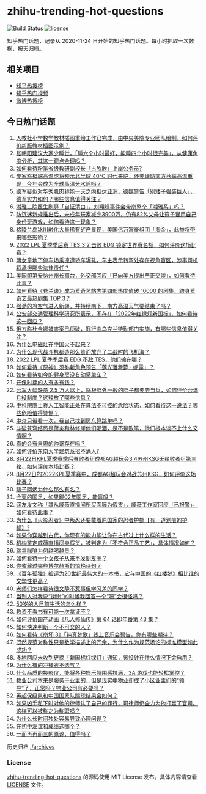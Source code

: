 # zhihu-trending-hot-questions

[![Build Status](https://github.com/justjavac/zhihu-trending-hot-questions/workflows/ci/badge.svg?branch=master)](https://github.com/justjavac/zhihu-trending-hot-questions/actions)
[![license](https://img.shields.io/github/license/justjavac/zhihu-trending-hot-questions)](https://github.com/justjavac/zhihu-trending-hot-questions/blob/master/LICENSE)

知乎热门话题，记录从 2020-11-24 日开始的知乎热门话题。每小时抓取一次数据，按天[归档](./archives)。

## 相关项目

- [知乎热搜榜](https://github.com/justjavac/zhihu-trending-top-search)
- [知乎热门视频](https://github.com/justjavac/zhihu-trending-hot-video)
- [微博热搜榜](https://github.com/justjavac/weibo-trending-hot-search)

## 今日热门话题

<!-- BEGIN -->
<!-- 最后更新时间 Tue Aug 23 2022 01:21:20 GMT+0800 (China Standard Time) -->

1. [人教社小学数学教材插图重绘工作已完成，由中央美院专业团队绘制，如何评价新版教材插图示例？](https://www.zhihu.com/question/549435016)
1. [张朝阳建议大家少睡觉，「睡六个小时最好，能睡四个小时很完美」，从健康角度分析，其这一观点合理吗？](https://www.zhihu.com/question/549507149)
1. [如何看待粉笔省级教研副校长「古欣欣」上岸公务员?](https://www.zhihu.com/question/549370296)
1. [专家称极端高温或将预示北半球 40℃ 时代来临，还要谨防南方秋季高温重现，今年会成为全球高温分水岭吗？](https://www.zhihu.com/question/549402294)
1. [德军疑似对华秀肌肉称能一天之内抵达亚洲，德媒警告「别矮子强装巨人」，德军实力如何？哪些信息值得关注？](https://www.zhihu.com/question/549350081)
1. [湘雅二院医生刷屏「自证清白」，刘翔峰事件会带崩整个「湘雅系」吗？](https://www.zhihu.com/question/549434690)
1. [防沉迷新规推出后，未成年玩家减少3900万，仍有82%父母让孩子冒用自己身份玩游戏，如何看待这一现象？](https://www.zhihu.com/question/549383661)
1. [格陵兰岛冰川融化大量稀有矿产显现，美国亿万富豪组团「淘金」，此举将带来哪些影响？](https://www.zhihu.com/question/549423288)
1. [2022 LPL 夏季季后赛 TES 3:2 击败 EDG 锁定世界赛名额，如何评价这场比赛？](https://www.zhihu.com/question/549515110)
1. [两女童地下停车场乘凉遭轿车辗轧，车主表示转弯处存在视角盲区，涉事司机将承担哪些法律责任？](https://www.zhihu.com/question/548636899)
1. [美国印第安纳州州长窜台，外交部回应「已向美方提出严正交涉」，如何看待此事？](https://www.zhihu.com/question/549538657)
1. [如何看待《苍兰诀》成为爱奇艺站内第四部热度值破 10000 的剧集、跻身爱奇艺最热剧集 TOP 3？](https://www.zhihu.com/question/549428688)
1. [强劲的冷空气进入新疆，并持续南下，南方高温天气要结束了吗？](https://www.zhihu.com/question/549498406)
1. [公安部交通管理科学研究所表示，不存在「2022年红绿灯新国标」，如何看待这一回应？](https://www.zhihu.com/question/549550590)
1. [俄方称杜金娜被害案已侦破，罪行由乌克兰特勤部门实施，有哪些信息值得关注？](https://www.zhihu.com/question/549527116)
1. [为什么电磁灶在中国火不起来？](https://www.zhihu.com/question/540667123)
1. [为什么现代战斗机都造那么贵而放弃了二战时的飞机海？](https://www.zhihu.com/question/549440459)
1. [2022 LPL 夏季季后赛 EDG 不敌 TES，他们输在哪？](https://www.zhihu.com/question/549544676)
1. [如何看待《原神》须弥新角色预告「莲光落舞筵 · 妮露」？](https://www.zhihu.com/question/549523005)
1. [如何看待如今的健身房没有动感单车？](https://www.zhihu.com/question/548279321)
1. [开保时捷的人有多有钱？](https://www.zhihu.com/question/549234032)
1. [台军大幅缺员 2.5 万人以上，除极胖外一般的胖子都要去当兵，如何评价台湾兵役制度？这释放了哪些信息？](https://www.zhihu.com/question/549488678)
1. [中科院院士称人工智能正处在算法不可控的危险状态，如何看待这一说法？哪些危险值得警惕？](https://www.zhihu.com/question/549377791)
1. [中介只带看一次，我自己找到房东算跳单吗？](https://www.zhihu.com/question/518333233)
1. [斗破苍穹结局是萧炎和林修崖他们喝酒，是不是败笔，他们根本谈不上什么交情啊？](https://www.zhihu.com/question/307275984)
1. [真的会有自卑的帅哥存在吗？](https://www.zhihu.com/question/366745433)
1. [如何评价东南大学建筑系招不满人?](https://www.zhihu.com/question/544555904)
1. [8月22日KPL夏季赛季后赛败者组成都AG超玩会3:4苏州KSG无缘败者组第三轮，如何评价本场比赛？](https://www.zhihu.com/question/549554290)
1. [8月22日的2022KPL夏季赛中，成都AG超玩会对战苏州KSG，如何评价这场比赛？](https://www.zhihu.com/question/549553317)
1. [瞎子阿炳为什么那么有名？](https://www.zhihu.com/question/21386075)
1. [今天的国足，如果踢02年国足，能赢吗？](https://www.zhihu.com/question/549344959)
1. [网友发文称「其从戚薇直播间所买面膜为假货」，戚薇工作室回应「已报警」，如何看待此事？](https://www.zhihu.com/question/549500680)
1. [为什么《火影忍者》中叛忍还要戴着原国家的忍者护额【有一道划痕的护额】?](https://www.zhihu.com/question/41738105)
1. [如果你穿越到古代，你现有的能力能让你在古代过上什么样的生活？](https://www.zhihu.com/question/543402599)
1. [机构鉴定戚薇直播间卖假货，被判定为「不符合正品工艺」，具体情况如何？](https://www.zhihu.com/question/549491122)
1. [瑞幸咖啡为何越喝越贵？](https://www.zhihu.com/question/522602517)
1. [如何看待一个女孩子从来不发朋友圈？](https://www.zhihu.com/question/359043217)
1. [你收藏过哪些博尔赫斯的惊艳诗句？](https://www.zhihu.com/question/543314270)
1. [《百年孤独》被评为20世纪最伟大的一本书，它与中国的《红楼梦》相比谁的文学性更高？](https://www.zhihu.com/question/512807291)
1. [老师们怎样看待很文静不惹事但学习差的同学？](https://www.zhihu.com/question/356760534)
1. [当别人对我说“谢谢”的时候我回答一个“嗯”会很怪吗？](https://www.zhihu.com/question/547784948)
1. [50岁的人目前生活的怎么样？](https://www.zhihu.com/question/450008134)
1. [教资不看书有可能一次拿证不？](https://www.zhihu.com/question/542874446)
1. [如何评价国产动画《凡人修仙传》第 64 话即年番第 43 集？](https://www.zhihu.com/question/549037075)
1. [如何快速判断一个不可交的人？](https://www.zhihu.com/question/549185385)
1. [如何看待《崩坏 3》「纯真梦歌」线上音乐会预告，你有哪些期待？](https://www.zhihu.com/question/549222173)
1. [既然规范对称性只是数学描述上的冗余，为什么作为规范场论的标准模型如此成功？](https://www.zhihu.com/question/455033981)
1. [多地回应未收到更换「新国标红绿灯」通知，该设计在什么情况下会启用？](https://www.zhihu.com/question/549472800)
1. [为什么有的冲锋衣不透气？](https://www.zhihu.com/question/509536279)
1. [什么品质的投影仪，能将各种娱乐氛围感拉满，3A 游戏也能轻松掌控？](https://www.zhihu.com/question/549119023)
1. [物业公司本来是服务于业主的，但是现实中物业却成了小区业主们的“领导”了，正常吗？物业公司有必要吗？](https://www.zhihu.com/question/315386247)
1. [英超保级队和中国国家队踢球结果会如何？](https://www.zhihu.com/question/549439091)
1. [如果凶手私下时对他的律师认了自己的罪行，可律师仍全力为他打赢了官司。这样可以被称之为称职吗？](https://www.zhihu.com/question/471281291)
1. [为什么长时间独处容易导致心理问题？](https://www.zhihu.com/question/507178360)
1. [在初中友谊和成绩选哪个？](https://www.zhihu.com/question/547477576)
1. [一而再再而三的原谅，值得吗？](https://www.zhihu.com/question/545600335)

<!-- END -->

历史归档 [./archives](./archives)

### License

[zhihu-trending-hot-questions](https://github.com/justjavac/zhihu-trending-hot-questions)
的源码使用 MIT License 发布。具体内容请查看 [LICENSE](./LICENSE) 文件。
